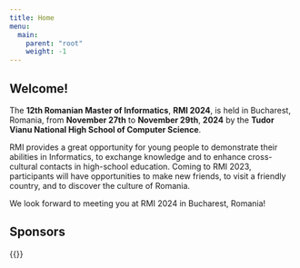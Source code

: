 ```yaml
---
title: Home
menu:
  main:
    parent: "root"
    weight: -1
---
```


<script type="application/ld+json">
{
  "@context": "https://schema.org",
  "@type": "Event",
  "name": "Romanian Master of Informatics",
  "startDate": "2023-10-11",
  "endDate": "2023-10-14",
  "eventAttendanceMode": "https://schema.org/OfflineEventAttendanceMode",
  "eventStatus": "https://schema.org/EventScheduled",
  "location": {
    "@type": "Place",
    "name": "Bucharest",
    "address": {
      "@type": "PostalAddress",
      "addressLocality": "Bucharest",
      "addressCountry": "RO"
    }
  },
  "image": "https://rmi.lbi.ro/assets/splash.png",
  "description": "The Romanian Master of Informatics is a programming contest for high school students organised by the Tudor Vianu National High School of Computer Science.",
  "organizer": [
    {
      "@type": "Organization",
      "name": "Tudor Vianu National High School of Computer Science",
      "url": "https://lbi.ro"
    },
    {
      "@type": "Organization",
      "name": "Society of Excellence and Performance in Informatics",
      "url": "https://sepi.ro"
    }
  ]
}
</script>

## Welcome!

The **12th Romanian Master of Informatics**, **RMI 2024**, is held in
Bucharest, Romania, from **November 27th** to **November 29th**, **2024** by the
**Tudor Vianu National High School of Computer Science**.

RMI provides a great opportunity for young people to demonstrate their
abilities in Informatics, to exchange knowledge and to enhance cross-cultural
contacts in high-school education. Coming to RMI 2023, participants will have
opportunities to make new friends, to visit a friendly country, and to discover
the culture of Romania.

We look forward to meeting you at RMI 2024 in Bucharest, Romania!

## Sponsors

<!-- <div class="auto-scroll">
	<div class="movable" style="animation-duration: 20s;">
		{{<images class="logo" path="/sponsors/*" type="logo" size="x240" >}}
		{{<images class="logo" path="/sponsors/*" type="logo" size="x240" >}}
	</div>
</div> -->

{{<images class="logo" path="/sponsors/*" type="logo" size="x240" >}}
